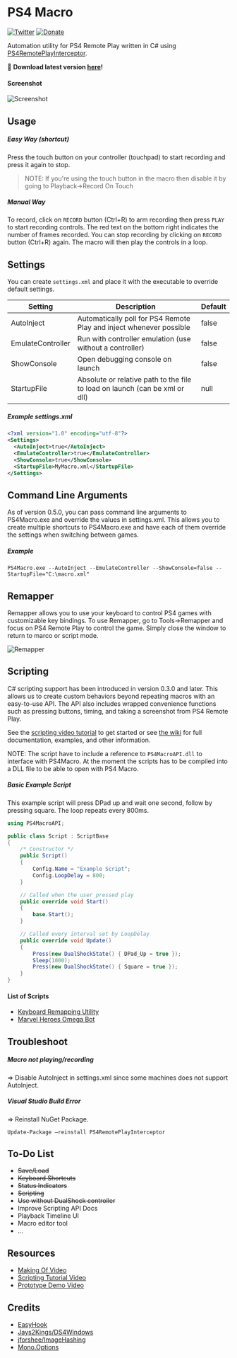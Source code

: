# PS4 Macro

[![Twitter](https://img.shields.io/twitter/url/https/twitter.com/fold_left.svg?style=social&label=Follow%20Me)](https://twitter.com/itskomefai)
[![Donate](https://img.shields.io/badge/Donate-PayPal-green.svg)](http://paypal.me/Komefai)

Automation utility for PS4 Remote Play written in C# using [PS4RemotePlayInterceptor](https://github.com/komefai/PS4RemotePlayInterceptor).

🔔 **Download latest version [here](https://github.com/komefai/PS4Macro/releases)!**

#### Screenshot

![Screenshot](https://raw.githubusercontent.com/komefai/PS4Macro/master/_resources/Screenshot_0_5_1.png)

## Usage

##### Easy Way (shortcut)

Press the touch button on your controller (touchpad) to start recording and press it again to stop.

> NOTE: If you're using the touch button in the macro then disable it by going to Playback->Record On Touch

##### Manual Way

To record, click on `RECORD` button (Ctrl+R) to arm recording then press `PLAY` to start recording controls. The red text on the bottom right indicates the number of frames recorded. You can stop recording by clicking on `RECORD` button (Ctrl+R) again. The macro will then play the controls in a loop.

## Settings

You can create `settings.xml` and place it with the executable to override default settings.

| Setting | Description | Default
| --- | --- | --- |
| AutoInject | Automatically poll for PS4 Remote Play and inject whenever possible | false |
| EmulateController | Run with controller emulation (use without a controller) | false |
| ShowConsole | Open debugging console on launch | false |
| StartupFile | Absolute or relative path to the file to load on launch (can be xml or dll) | null |

##### Example settings.xml

```xml
<?xml version="1.0" encoding="utf-8"?>
<Settings>
  <AutoInject>true</AutoInject>
  <EmulateController>true</EmulateController>
  <ShowConsole>true</ShowConsole>
  <StartupFile>MyMacro.xml</StartupFile>
</Settings>
```

## Command Line Arguments

As of version 0.5.0, you can pass command line arguments to PS4Macro.exe and override the values in settings.xml. This allows you to create multiple shortcuts to PS4Macro.exe and have each of them override the settings when switching between games.

##### Example

`PS4Macro.exe --AutoInject --EmulateController --ShowConsole=false --StartupFile="C:\macro.xml"`

## Remapper

Remapper allows you to use your keyboard to control PS4 games with customizable key bindings. To use Remapper, go to Tools->Remapper and focus on PS4 Remote Play to control the game. Simply close the window to return to marco or script mode.

![Remapper](https://raw.githubusercontent.com/komefai/PS4Macro/master/_resources/Remapper.png)

## Scripting

C# scripting support has been introduced in version 0.3.0 and later. This allows us to create custom behaviors beyond repeating macros with an easy-to-use API. The API also includes wrapped convenience functions such as pressing buttons, timing, and taking a screenshot from PS4 Remote Play. 

See the [scripting video tutorial](https://youtu.be/daCb97rbimA) to get started or see [the wiki](https://github.com/komefai/PS4Macro/wiki) for full documentation, examples, and other information.

NOTE: The script have to include a reference to `PS4MacroAPI.dll` to interface with PS4Macro. At the moment the scripts has to be compiled into a DLL file to be able to open with PS4 Macro.

##### Basic Example Script

This example script will press DPad up and wait one second, follow by pressing square. The loop repeats every 800ms.

```csharp
using PS4MacroAPI;

public class Script : ScriptBase
{
    /* Constructor */
    public Script()
    {
        Config.Name = "Example Script";
        Config.LoopDelay = 800;
    }

    // Called when the user pressed play
    public override void Start()
    {
        base.Start();
    }

    // Called every interval set by LoopDelay
    public override void Update()
    {
        Press(new DualShockState() { DPad_Up = true });
        Sleep(1000);
        Press(new DualShockState() { Square = true });
    }
}
```

#### List of Scripts

- [Keyboard Remapping Utility](https://github.com/komefai/PS4Macro.Remote)
- [Marvel Heroes Omega Bot](https://github.com/komefai/PS4Macro.MarvelHeroesOmega)

## Troubleshoot

##### Macro not playing/recording

=> Disable AutoInject in settings.xml since some machines does not support AutoInject.

##### Visual Studio Build Error

=> Reinstall NuGet Package.

```
Update-Package –reinstall PS4RemotePlayInterceptor
```

## To-Do List

- ~~Save/Load~~
- ~~Keyboard Shortcuts~~
- ~~Status Indicators~~
- ~~Scripting~~
- ~~Use without DualShock controller~~
- Improve Scripting API Docs
- Playback Timeline UI
- Macro editor tool
- ...

## Resources

- [Making Of Video](https://youtu.be/txI9AOEAk58)
- [Scripting Tutorial Video](https://youtu.be/daCb97rbimA)
- [Prototype Demo Video](https://youtu.be/QjTZsPR-BcI)

## Credits

- [EasyHook](https://easyhook.github.io/)
- [Jays2Kings/DS4Windows](https://github.com/Jays2Kings/DS4Windows)
- [jforshee/ImageHashing](https://github.com/jforshee/ImageHashing)
- [Mono.Options](https://www.nuget.org/packages/Mono.Options/)
